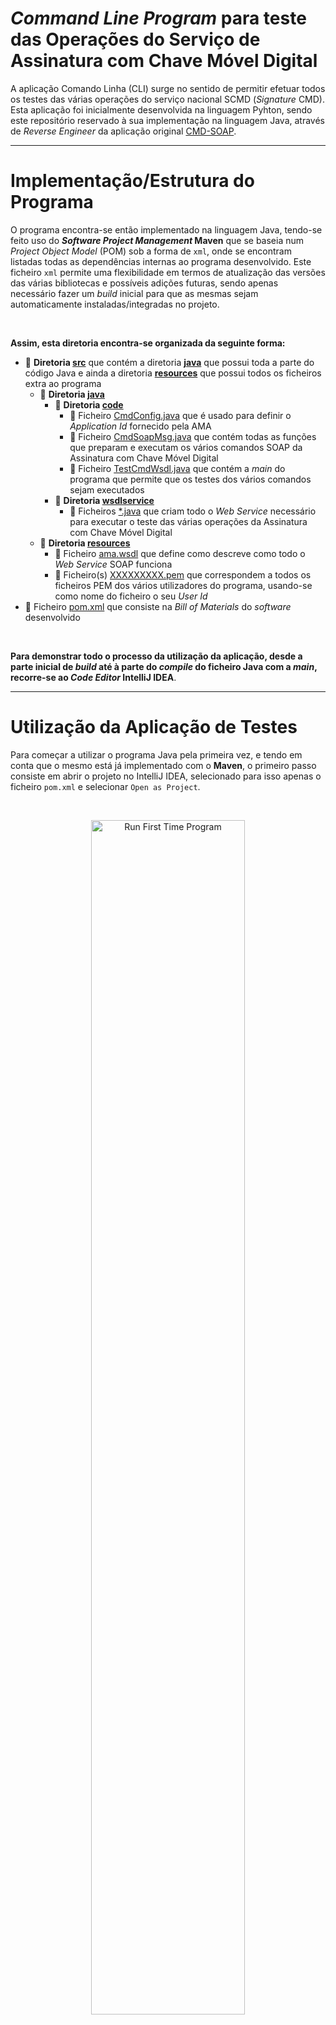 # *Command Line Program* para teste das Operações do Serviço de Assinatura com Chave Móvel Digital

A aplicação Comando Linha (CLI) surge no sentido de permitir efetuar todos os testes das várias operações do serviço nacional SCMD (*Signature* CMD). Esta aplicação foi inicialmente desenvolvida na linguagem Pyhton, sendo este repositório reservado à sua implementação na linguagem Java, através de *Reverse Engineer* da aplicação original [CMD-SOAP](https://github.com/devisefutures/CMD-SOAP).

---

# Implementação/Estrutura do Programa

O programa encontra-se então implementado na linguagem Java, tendo-se feito uso do ***Software Project Management* Maven** que se baseia num  *Project Object Model* (POM) sob a forma de `xml`, onde se encontram listadas todas as dependências internas ao programa desenvolvido. 
Este ficheiro `xml` permite uma flexibilidade em termos de atualização das versões das várias bibliotecas e possíveis adições futuras, sendo apenas necessário fazer um *build* inicial para que as mesmas sejam automaticamente instaladas/integradas no projeto.

<br/>

**Assim, esta diretoria encontra-se organizada da seguinte forma:**

- :open_file_folder: **Diretoria [src](https://github.com/uminho-miei-engseg-19-20/Grupo5/tree/master/Projetos/Projeto%203/CMD-SOAP/src/main)** que contém a diretoria **[java](https://github.com/uminho-miei-engseg-19-20/Grupo5/tree/master/Projetos/Projeto%203/CMD-SOAP/src/main/java)** que possui toda a parte do código Java e ainda a diretoria **[resources](https://github.com/uminho-miei-engseg-19-20/Grupo5/tree/master/Projetos/Projeto%203/CMD-SOAP/src/main/resources)** que possui todos os ficheiros extra ao programa
  - :open_file_folder: **Diretoria [java](https://github.com/uminho-miei-engseg-19-20/Grupo5/tree/master/Projetos/Projeto%203/CMD-SOAP/src/main/java)**
    - :file_folder: **Diretoria [code](https://github.com/uminho-miei-engseg-19-20/Grupo5/tree/master/Projetos/Projeto%203/CMD-SOAP/src/main/java/code)**
      - :memo: Ficheiro [CmdConfig.java](https://github.com/uminho-miei-engseg-19-20/Grupo5/blob/master/Projetos/Projeto%203/CMD-SOAP/src/main/java/code/CmdConfig.java) que é usado para definir o *Application Id* fornecido pela AMA 
      - :memo: Ficheiro [CmdSoapMsg.java](https://github.com/uminho-miei-engseg-19-20/Grupo5/blob/master/Projetos/Projeto%203/CMD-SOAP/src/main/java/code/CmdSoapMsg.java) que contém todas as funções que preparam e executam os vários comandos SOAP da Assinatura com Chave Móvel Digital
      - :memo: Ficheiro [TestCmdWsdl.java](https://github.com/uminho-miei-engseg-19-20/Grupo5/blob/master/Projetos/Projeto%203/CMD-SOAP/src/main/java/code/TestCmdWsdl.java) que contém a *main* do programa que permite que os testes dos vários comandos sejam executados
    - :file_folder: **Diretoria [wsdlservice](https://github.com/uminho-miei-engseg-19-20/Grupo5/tree/master/Projetos/Projeto%203/CMD-SOAP/src/main/java/wsdlservice)**
      - :memo: Ficheiros  [\*.java](https://github.com/uminho-miei-engseg-19-20/Grupo5/tree/master/Projetos/Projeto%203/CMD-SOAP/src/main/java/wsdlservice)  que criam todo o *Web Service* necessário para executar o teste das várias operações da Assinatura com Chave Móvel Digital
  - :open_file_folder: **Diretoria [resources](https://github.com/uminho-miei-engseg-19-20/Grupo5/tree/master/Projetos/Projeto%203/CMD-SOAP/src/main/resources)**
    - :page_facing_up: Ficheiro [ama.wsdl](https://github.com/uminho-miei-engseg-19-20/Grupo5/blob/master/Projetos/Projeto%203/CMD-SOAP/src/main/resources/ama.wsdl) que define como descreve como todo o *Web Service* SOAP funciona 
    - :key: Ficheiro(s) [XXXXXXXXX.pem](https://github.com/uminho-miei-engseg-19-20/Grupo5/blob/master/Projetos/Projeto%203/CMD-SOAP/src/main/resources/ama.wsdl) que correspondem a todos os ficheiros PEM dos vários utilizadores do programa, usando-se como nome do ficheiro o seu *User Id*
- :bookmark_tabs: Ficheiro [pom.xml](https://github.com/uminho-miei-engseg-19-20/Grupo5/blob/master/Projetos/Projeto%203/CMD-SOAP/pom.xml) que consiste na *Bill of Materials* do *software* desenvolvido

<br/>

**Para demonstrar todo o processo da utilização da aplicação, desde a parte inicial de *build* até à parte do *compile* do ficheiro Java com a *main*, recorre-se ao *Code Editor* IntelliJ IDEA**.

---

# Utilização da Aplicação de Testes

Para começar a utilizar o programa Java pela primeira vez, e tendo em conta que o mesmo está já implementado com o **Maven**, o primeiro passo consiste em abrir o projeto no IntelliJ IDEA, selecionado para isso apenas o ficheiro `pom.xml` e selecionar `Open as Project`. 

<br/>

<p align = "center">
   <img src = "https://github.com/uminho-miei-engseg-19-20/Grupo5/blob/master/Projetos/Projeto%203/Run%20First%20Time%20Program.gif" alt = "Run First Time Program" width="70%"/>
</p>
<p align = "center"><b>Figura 1.</b> Demonstração de como fazer o <i>build</i> inicial do programa<br/></p>

<br/>

- Abrir o ficheiro `pom.xml` e clicar no ícone de ferramenta a verde na parte superior da janela.
  - Isto faz um *compile/build* inicial desse mesmo ficheiro `pom.xml`, que trata de criar toda a pasta **target** com as devidas Classes Java necessárias ao programa.
  - Todas as dependências definidas na *Bill of Materials* são corretamente instaladas e armazenadas na diretoria `.idea/libraries`.
- Navegar até à Diretoria [code](https://github.com/uminho-miei-engseg-19-20/Grupo5/tree/master/Projetos/Projeto%203/CMD-SOAP/src/main/java/code), selecionado o Ficheiro [TestCmdWsdl.java](https://github.com/uminho-miei-engseg-19-20/Grupo5/blob/master/Projetos/Projeto%203/CMD-SOAP/src/main/java/code/TestCmdWsdl.java).
- Com o ficheiro aberto, o próprio IntelliJ IDEA cria um ícone de play a verde que ao ser acionado permite fazer o *run* da Classse `main` nele descriminada.

<br/>

**Este conjunto de passos inicia o programa, espoletando a exibição do menu principal do mesmo:**

<br/>

<p align = "center">
   <img src = "https://github.com/uminho-miei-engseg-19-20/Grupo5/blob/master/Projetos/Projeto%203/Menu%20Command%20Line%20Program.png" alt = "Run First Time Program" width="70%"/>
</p>
<p align = "center"><b>Figura 2.</b>Menu Principal do <i>Command Line Program</i><br/></p>  

<br/>

## Exemplo da utilização Comando GetAll

Para demonstrar o uso de um dos comandos disponibilizados no Menu Principal do nosso *Command Line Program*, foque-se no compando principal que trata de executar todas as operações pensadas para o programa. 

<br/>

**Ao optar-se por esta *option* surge um novo menu totalmente adaptado a essa escolha. Note-se que para cada escolha existe um menu específico:**

<br/>

<p align = "center">
   <img src = "https://github.com/uminho-miei-engseg-19-20/Grupo5/blob/master/Projetos/Projeto%203/Menu%20Test%20All%20Commands.png" alt = "Menu Test All Commands" width="70%"/>
</p>
<p align = "center"><b>Figura 3.</b> Menu <i>Test All Commands</i><br/></p>

</br>

- Insere-se o *path* do documento ao qual se vai aplicar a Assinatura com Chave Móvel Digital.
- Insere-se o número de telemóvel do Utilizador seguido do seu Pin.
- **Caso não tenha sido configurado o *Application Id* no ficheiro [CmdConfig.java](https://github.com/uminho-miei-engseg-19-20/Grupo5/blob/master/Projetos/Projeto%203/CMD-SOAP/src/main/java/code/CmdConfig.java), insere-se também. Caso contrário, *enter* para ignorar**.

<br/>

**Com estes dados o programa será capaz de processar todo o resto, pedindo ao utilizador o OTP recebido no seu telemóvel. Com esse OTP validado, e se tudo correr bem como planeado, a assinatura é validada com sucesso, sendo o resultado esperado o seguinte:**

```
Test Command Line Program (for Preprod/Prod Signature CMD (SOAP) version 1.6 technical specification)
Initializing Test of All Commands
0% ...   Reading Arguments from the Command Line
         Document Name: teste.txt, User Id: +351 913392656
10% ...  Contacting CMD SOAP Server for GetCertificate Operation
20% ...  Certificate Emitted for "Diogo Emanuel da Silva Nogueira"
         by the Certification Entity "EC de Chave Móvel Digital de Assinatura Digital Qualificada do Cartão de Cidadão 00003"
         in the Hierarchy of "Cartão de Cidadão 006"
30% ...  Reading the Document "teste.txt"
40% ...  Hashing the Document "teste.txt"
50% ...  Generated Hash 
         [37, 94, -103, 42, 42, -117, -51, -128, 127, 80, -83, 102, ... ]
60% ...  Contacting CMD SOAP Server for CCMovelSign Operation
70% ...  Process Id returned by CCMovelSign Operation
         172ad597-4e77-499b-8f1e-6f00924b5cac
80% ...  Initializing OTP Validation

Enter the OTP received on your Device:
066181
90% ...  Contacting CMD SOAP Server for ValidateOtp Operation
OTP code is valid
100% ... Signature returned by ValidateOtp Operation
         [24, 0, -22, 35, -120, 36, -2, -91, -94, -5, 45, -55, -21, -63, ... ]
110% ... Validating Signature

Assinatura verificada com sucesso.

############################################ Test All Done ##############################################
```

---

# Notas

1. Não é necessário instalar qualquer biblioteca de forma manual.
2. A aplicação foi testada usando-se o SDK `openjdk-14.0.1`.
3. Antes de usar, verificar o *value* da variável ***Application Id***  no ficheiro [CmdConfig.java](https://github.com/uminho-miei-engseg-19-20/Grupo5/blob/master/Projetos/Projeto%203/CMD-SOAP/src/main/java/code/CmdConfig.java).
